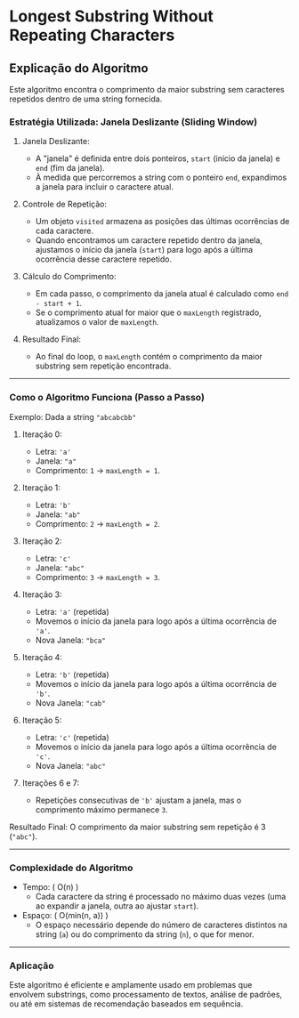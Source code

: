 # Longest Substring Without Repeating Characters

## Explicação do Algoritmo

Este algoritmo encontra o comprimento da maior substring sem caracteres repetidos dentro de uma string fornecida.

### Estratégia Utilizada: Janela Deslizante (Sliding Window)

1. Janela Deslizante:

   - A "janela" é definida entre dois ponteiros, `start` (início da janela) e `end` (fim da janela).
   - À medida que percorremos a string com o ponteiro `end`, expandimos a janela para incluir o caractere atual.

2. Controle de Repetição:

   - Um objeto `visited` armazena as posições das últimas ocorrências de cada caractere.
   - Quando encontramos um caractere repetido dentro da janela, ajustamos o início da janela (`start`) para logo após a última ocorrência desse caractere repetido.

3. Cálculo do Comprimento:

   - Em cada passo, o comprimento da janela atual é calculado como `end - start + 1`.
   - Se o comprimento atual for maior que o `maxLength` registrado, atualizamos o valor de `maxLength`.

4. Resultado Final:
   - Ao final do loop, o `maxLength` contém o comprimento da maior substring sem repetição encontrada.

---

### Como o Algoritmo Funciona (Passo a Passo)

Exemplo: Dada a string `"abcabcbb"`

1. Iteração 0:

   - Letra: `'a'`
   - Janela: `"a"`
   - Comprimento: `1` → `maxLength = 1`.

2. Iteração 1:

   - Letra: `'b'`
   - Janela: `"ab"`
   - Comprimento: `2` → `maxLength = 2`.

3. Iteração 2:

   - Letra: `'c'`
   - Janela: `"abc"`
   - Comprimento: `3` → `maxLength = 3`.

4. Iteração 3:

   - Letra: `'a'` (repetida)
   - Movemos o início da janela para logo após a última ocorrência de `'a'`.
   - Nova Janela: `"bca"`

5. Iteração 4:

   - Letra: `'b'` (repetida)
   - Movemos o início da janela para logo após a última ocorrência de `'b'`.
   - Nova Janela: `"cab"`

6. Iteração 5:

   - Letra: `'c'` (repetida)
   - Movemos o início da janela para logo após a última ocorrência de `'c'`.
   - Nova Janela: `"abc"`

7. Iterações 6 e 7:
   - Repetições consecutivas de `'b'` ajustam a janela, mas o comprimento máximo permanece `3`.

Resultado Final: O comprimento da maior substring sem repetição é 3 (`"abc"`).

---

### Complexidade do Algoritmo

- Tempo: \( O(n) \)
  - Cada caractere da string é processado no máximo duas vezes (uma ao expandir a janela, outra ao ajustar `start`).
- Espaço: \( O(min(n, a)) \)
  - O espaço necessário depende do número de caracteres distintos na string (`a`) ou do comprimento da string (`n`), o que for menor.

---

### Aplicação

Este algoritmo é eficiente e amplamente usado em problemas que envolvem substrings, como processamento de textos, análise de padrões, ou até em sistemas de recomendação baseados em sequência.

